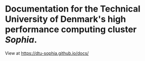 # Documentation for the Technical University of Denmark's high performance computing cluster *Sophia*.

View at https://dtu-sophia.github.io/docs/

